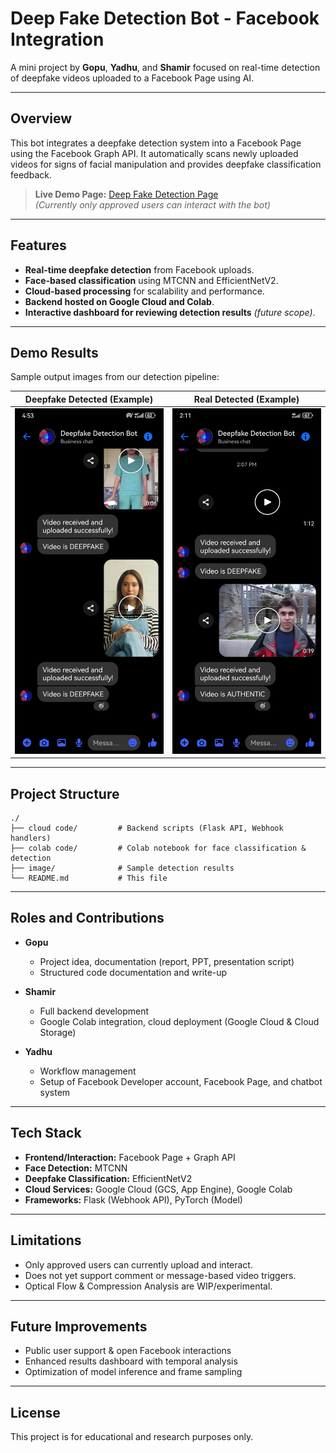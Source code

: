 # Deep Fake Detection Bot - Facebook Integration

A mini project by **Gopu**, **Yadhu**, and **Shamir** focused on real-time detection of deepfake videos uploaded to a Facebook Page using AI.

---

## Overview

This bot integrates a deepfake detection system into a Facebook Page using the Facebook Graph API. It automatically scans newly uploaded videos for signs of facial manipulation and provides deepfake classification feedback.  

> **Live Demo Page:** [Deep Fake Detection Page](https://www.facebook.com/share/1FAdnPG8y5/)  
> *(Currently only approved users can interact with the bot)*

---

## Features

- **Real-time deepfake detection** from Facebook uploads.
- **Face-based classification** using MTCNN and EfficientNetV2.
- **Cloud-based processing** for scalability and performance.
- **Backend hosted on Google Cloud and Colab**.
- **Interactive dashboard for reviewing detection results** *(future scope)*.

---

## Demo Results

Sample output images from our detection pipeline:

| Deepfake Detected (Example) | Real Detected (Example) |
|-----------------------------|--------------------------|
| ![Deepfake](./image/image1.jpg) | ![Real](./image/image2.jpg) |

---

## Project Structure

```
./
├── cloud code/         # Backend scripts (Flask API, Webhook handlers)
├── colab code/         # Colab notebook for face classification & detection
├── image/              # Sample detection results
└── README.md           # This file
```

---

## Roles and Contributions

- **Gopu**  
  - Project idea, documentation (report, PPT, presentation script)  
  - Structured code documentation and write-up

- **Shamir**  
  - Full backend development  
  - Google Colab integration, cloud deployment (Google Cloud & Cloud Storage)

- **Yadhu**  
  - Workflow management  
  - Setup of Facebook Developer account, Facebook Page, and chatbot system

---

## Tech Stack

- **Frontend/Interaction:** Facebook Page + Graph API  
- **Face Detection:** MTCNN  
- **Deepfake Classification:** EfficientNetV2  
- **Cloud Services:** Google Cloud (GCS, App Engine), Google Colab  
- **Frameworks:** Flask (Webhook API), PyTorch (Model)

---

## Limitations

- Only approved users can currently upload and interact.
- Does not yet support comment or message-based video triggers.
- Optical Flow & Compression Analysis are WIP/experimental.

---

## Future Improvements

- Public user support & open Facebook interactions
- Enhanced results dashboard with temporal analysis
- Optimization of model inference and frame sampling

---

## License

This project is for educational and research purposes only.
